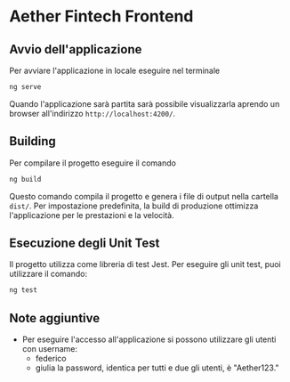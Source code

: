 # Aether Fintech Frontend

## Avvio dell'applicazione

Per avviare l'applicazione in locale eseguire nel terminale

```bash
ng serve
```

Quando l'applicazione sarà partita sarà possibile visualizzarla aprendo un browser all'indirizzo `http://localhost:4200/`.

## Building

Per compilare il progetto eseguire il comando

```bash
ng build
```

Questo comando compila il progetto e genera i file di output nella cartella `dist/`. Per impostazione predefinita, la build di produzione ottimizza l'applicazione per le prestazioni e la velocità.

## Esecuzione degli Unit Test

Il progetto utilizza come libreria di test Jest. Per eseguire gli unit test, puoi utilizzare il comando:

```bash
ng test
```

## Note aggiuntive

- Per eseguire l'accesso all'applicazione si possono utilizzare gli utenti con username:
  - federico
  - giulia
    la password, identica per tutti e due gli utenti, è "Aether123."
